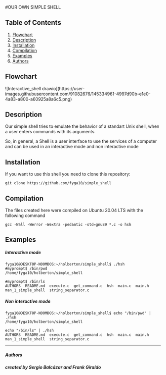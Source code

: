 #OUR OWN SIMPLE SHELL
## Table of Contents
1. [Flowchart](#Flowchart)
2. [Description](#Description)
3. [Installation](#Installation)
4. [Compilation](#installation)
5. [Examples](#examples)
6. [Authors](#Authors)
<h2>Flowchart</h2>
![Interactive_shell drawio](https://user-images.githubusercontent.com/91082676/145334961-4997d90b-e1e0-4a83-a800-a60925a8a6c5.png)
<h2>Description</h2>
<p>Our simple shell tries to emulate the behavior of a standart Unix shell, when a user enters commands with its arguments</p>
<p>So, in general, a Shell is a user interface to use the services of a computer and can be used in an interactive mode and non interactive mode<p>
<h2>Installation</h2>
<p>If you want to use this shell you need to clone this repository:</p>

    git clone https://github.com/fyga10/simple_shell
<h2>Compilation</h2>
</p>The files created here were compiled on Ubuntu 20.04 LTS with the following command</p>

    gcc -Wall -Werror -Wextra -pedantic -std=gnu89 *.c -o hsh
<h2>Examples</h2>
<h5>Interactive mode</h5>

    fyga10@DESKTOP-N00MDOS:~/holberton/simple_shell$ ./hsh
    #myprompt$ /bin/pwd
    /home/fyga10/holberton/simple_shell

    #myprompt$ /bin/ls
    AUTHORS  README.md  execute.c  get_command.c  hsh  main.c  main.h  man_1_simple_shell  string_separator.c
<h5>Non interactive mode</h5>

    fyga10@DESKTOP-N00MDOS:~/holberton/simple_shell$ echo "/bin/pwd" | ./hsh
    /home/fyga10/holberton/simple_shell

    echo "/bin/ls" | ./hsh
    AUTHORS  README.md  execute.c  get_command.c  hsh  main.c  main.h  man_1_simple_shell  string_separator.c

***
<h5>Authors</h5>
<strong><em>created by Sergio Balcázar and Frank Giraldo</em></strong>
